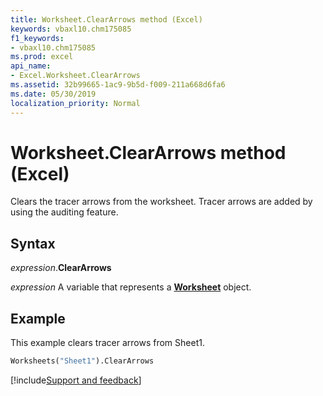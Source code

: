 ```yaml
---
title: Worksheet.ClearArrows method (Excel)
keywords: vbaxl10.chm175085
f1_keywords:
- vbaxl10.chm175085
ms.prod: excel
api_name:
- Excel.Worksheet.ClearArrows
ms.assetid: 32b99665-1ac9-9b5d-f009-211a668d6fa6
ms.date: 05/30/2019
localization_priority: Normal
---
```



# Worksheet.ClearArrows method (Excel)

Clears the tracer arrows from the worksheet. Tracer arrows are added by using the auditing feature.


## Syntax

_expression_.**ClearArrows**

_expression_ A variable that represents a **[Worksheet](Excel.Worksheet.md)** object.


## Example

This example clears tracer arrows from Sheet1.

```vb
Worksheets("Sheet1").ClearArrows
```



[!include[Support and feedback](~/includes/feedback-boilerplate.md)]